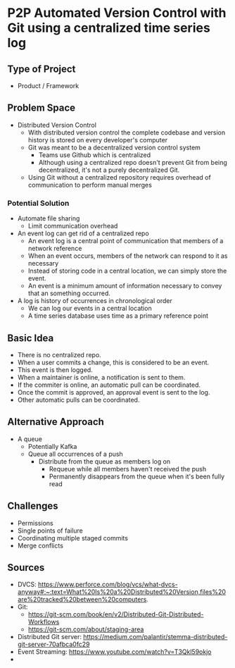 # P2P Automated Version Control with Git using a centralized time series log

## Type of Project
- Product / Framework

## Problem Space
- Distributed Version Control
  + With distributed version control the complete codebase and version history is stored on every developer's computer
  + Git was meant to be a decentralized version control system
    * Teams use Github which is centralized
    * Although using a centralized repo doesn't prevent Git from being decentralized, it's not a purely decentralized Git.
  + Using Git without a centralized repository requires overhead of communication to perform manual merges

### Potential Solution
- Automate file sharing
  + Limit communication overhead
- An event log can get rid of a centralized repo
  + An event log is a central point of communication that members of a network reference
  + When an event occurs, members of the network can respond to it as necessary
  + Instead of storing code in a central location, we can simply store the event.
  + An event is a minimum amount of information necessary to convey that an something occurred.
- A log is history of occurrences in chronological order
  + We can log our events in a central location
  + A time series database uses time as a primary reference point

## Basic Idea
- There is no centralized repo.
- When a user commits a change, this is considered to be an event.
- This event is then logged.
- When a maintainer is online, a notification is sent to them.
- If the commiter is online, an automatic pull can be coordinated.
- Once the commit is approved, an approval event is sent to the log.
- Other automatic pulls can be coordinated.

## Alternative Approach
- A queue
  + Potentially Kafka
  + Queue all occurrences of a push
    * Distribute from the queue as members log on
      - Requeue while all members haven't received the push
      - Permanently disappears from the queue when it's been fully read

## Challenges
- Permissions
- Single points of failure
- Coordinating multiple staged commits
- Merge conflicts

## Sources
- DVCS: https://www.perforce.com/blog/vcs/what-dvcs-anyway#:~:text=What%20Is%20a%20Distributed%20Version,files%20are%20tracked%20between%20computers.
- Git:
  + https://git-scm.com/book/en/v2/Distributed-Git-Distributed-Workflows
  + https://git-scm.com/about/staging-area
- Distributed Git server: https://medium.com/palantir/stemma-distributed-git-server-70afbca0fc29
- Event Streaming: https://www.youtube.com/watch?v=T3Qkl59okjo
- 
